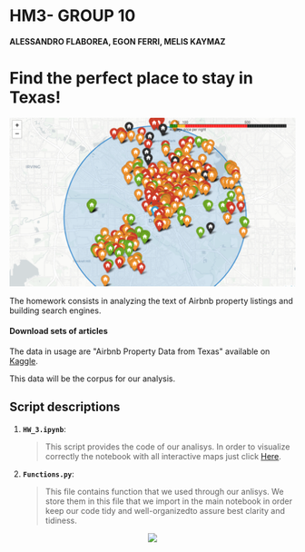 # HM3- GROUP 10
#### ALESSANDRO FLABOREA, EGON FERRI, MELIS KAYMAZ


# Find the perfect place to stay in Texas!
![](map.PNG?raw=true)


The homework consists in analyzing the text of Airbnb property listings and building  search engines.

#### Download sets of articles

The data in usage are "Airbnb Property Data from Texas" available on [Kaggle](https://www.kaggle.com/PromptCloudHQ/airbnb-property-data-from-texas).

This data will be the corpus for our analysis.
## Script descriptions

1. __`HW_3.ipynb`__: 
	> This script provides the code of our analisys. In order to visualize correctly the notebook with all interactive maps just click [Here](https://nbviewer.jupyter.org/github/aleflabo/ADM-HW_10/blob/master/HW_3.1.ipynb).
2. __`Functions.py`__: 
	> This file contains function that we used through our anlisys. We store them in this file that we import in the main notebook in order keep our code tidy and well-organizedto assure best clarity and tidiness.
   
<p align="center">
<img src="https://i.pinimg.com/originals/b2/1f/b2/b21fb2b3efd83692a42bff8e05db92f1.png">
</p>
